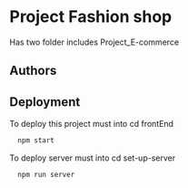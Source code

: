 # Project Fashion shop

Has two folder includes Project_E-commerce

## Authors

## Deployment

To deploy this project must into cd frontEnd

```bash
  npm start
```

To deploy server must into cd set-up-server

```bash
  npm run server
```
